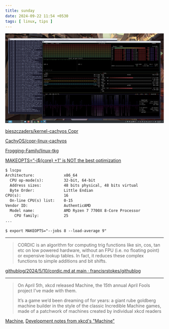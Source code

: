```yaml
---
title: sunday
date: 2024-09-22 11:54 +0530
tags: [ linux, tips ]
---
```


![compiling linux kernel tkg 6.11](/images/kernel-compile-611-202409.png "compiling linux kernel tkg 6.11")

[bieszczaders/kernel-cachyos Copr](https://copr.fedorainfracloud.org/coprs/bieszczaders/kernel-cachyos/)

[CachyOS/copr-linux-cachyos](https://github.com/CachyOS/copr-linux-cachyos)

[Frogging-Family/linux-tkg](https://github.com/Frogging-Family/linux-tkg/)

[MAKEOPTS=”-j${core} +1″ is NOT the best optimization](https://blogs.gentoo.org/ago/2013/01/14/makeopts-jcore-1-is-not-the-best-optimization/)



``` shell
$ lscpu
Architecture:             x86_64
  CPU op-mode(s):         32-bit, 64-bit
  Address sizes:          48 bits physical, 48 bits virtual
  Byte Order:             Little Endian
CPU(s):                   16
  On-line CPU(s) list:    0-15
Vendor ID:                AuthenticAMD
  Model name:             AMD Ryzen 7 7700X 8-Core Processor
    CPU family:           25
...

$ export MAKEOPTS="--jobs 8 --load-average 9"
```

---

> CORDIC is an algorithm for computing trig functions like sin, cos, tan etc on low powered hardware, without an FPU (i.e. no floating point) or expensive lookup tables. In fact, it reduces these complex functions to simple additions and bit shifts.

[githublog/2024/5/10/cordic.md at main · francisrstokes/githublog](https://github.com/francisrstokes/githublog/blob/main/2024/5/10/cordic.md)

---

> On April 5th, xkcd released Machine, the 15th annual April Fools project I’ve made with them.
>
> It’s a game we’d been dreaming of for years: a giant rube goldberg machine builder in the style of the classic Incredible Machine games, made of a patchwork of machines created by individual xkcd readers

[Machine](https://xkcd.com/2916/), [Development notes from xkcd's "Machine"](https://chromakode.com/post/xkcd-machine/)